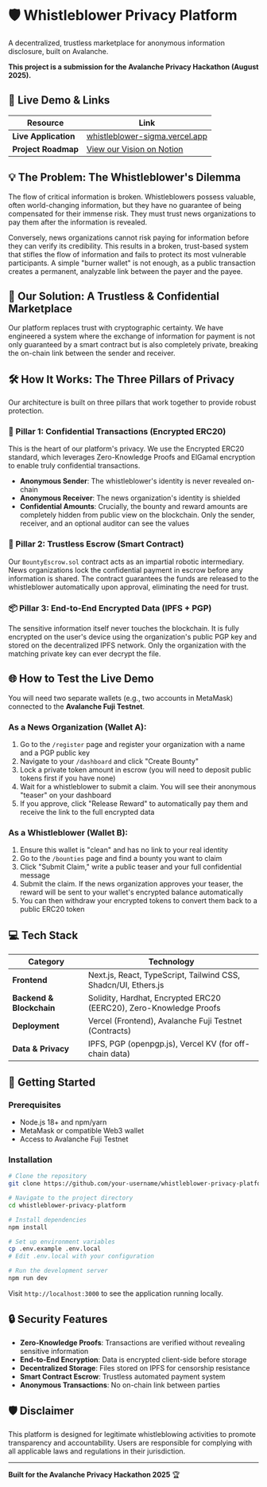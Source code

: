 # 🛡️ Whistleblower Privacy Platform

A decentralized, trustless marketplace for anonymous information disclosure, built on Avalanche.

**This project is a submission for the Avalanche Privacy Hackathon (August 2025).**

## 🚀 Live Demo & Links

| Resource | Link |
|----------|------|
| **Live Application** | [whistleblower-sigma.vercel.app](https://whistleblower-sigma.vercel.app) |
| **Project Roadmap** | [View our Vision on Notion](https://www.notion.so/Whistleblower-Privacy-Platform-Project-Roadmap-257232046bc580fcb796e4e33958eb14?source=copy_link) |

## 💡 The Problem: The Whistleblower's Dilemma

The flow of critical information is broken. Whistleblowers possess valuable, often world-changing information, but they have no guarantee of being compensated for their immense risk. They must trust news organizations to pay them after the information is revealed.

Conversely, news organizations cannot risk paying for information before they can verify its credibility. This results in a broken, trust-based system that stifles the flow of information and fails to protect its most vulnerable participants. A simple "burner wallet" is not enough, as a public transaction creates a permanent, analyzable link between the payer and the payee.

## 🎯 Our Solution: A Trustless & Confidential Marketplace

Our platform replaces trust with cryptographic certainty. We have engineered a system where the exchange of information for payment is not only guaranteed by a smart contract but is also completely private, breaking the on-chain link between the sender and receiver.

## 🛠️ How It Works: The Three Pillars of Privacy

Our architecture is built on three pillars that work together to provide robust protection.

### 🤫 Pillar 1: Confidential Transactions (Encrypted ERC20)

This is the heart of our platform's privacy. We use the Encrypted ERC20 standard, which leverages Zero-Knowledge Proofs and ElGamal encryption to enable truly confidential transactions.

- **Anonymous Sender**: The whistleblower's identity is never revealed on-chain
- **Anonymous Receiver**: The news organization's identity is shielded
- **Confidential Amounts**: Crucially, the bounty and reward amounts are completely hidden from public view on the blockchain. Only the sender, receiver, and an optional auditor can see the values

### 🤝 Pillar 2: Trustless Escrow (Smart Contract)

Our `BountyEscrow.sol` contract acts as an impartial robotic intermediary. News organizations lock the confidential payment in escrow before any information is shared. The contract guarantees the funds are released to the whistleblower automatically upon approval, eliminating the need for trust.

### 📦 Pillar 3: End-to-End Encrypted Data (IPFS + PGP)

The sensitive information itself never touches the blockchain. It is fully encrypted on the user's device using the organization's public PGP key and stored on the decentralized IPFS network. Only the organization with the matching private key can ever decrypt the file.

## 🌐 How to Test the Live Demo

You will need two separate wallets (e.g., two accounts in MetaMask) connected to the **Avalanche Fuji Testnet**.

### As a News Organization (Wallet A):

1. Go to the `/register` page and register your organization with a name and a PGP public key
2. Navigate to your `/dashboard` and click "Create Bounty"
3. Lock a private token amount in escrow (you will need to deposit public tokens first if you have none)
4. Wait for a whistleblower to submit a claim. You will see their anonymous "teaser" on your dashboard
5. If you approve, click "Release Reward" to automatically pay them and receive the link to the full encrypted data

### As a Whistleblower (Wallet B):

1. Ensure this wallet is "clean" and has no link to your real identity
2. Go to the `/bounties` page and find a bounty you want to claim
3. Click "Submit Claim," write a public teaser and your full confidential message
4. Submit the claim. If the news organization approves your teaser, the reward will be sent to your wallet's encrypted balance automatically
5. You can then withdraw your encrypted tokens to convert them back to a public ERC20 token

## 💻 Tech Stack

| Category | Technology |
|----------|------------|
| **Frontend** | Next.js, React, TypeScript, Tailwind CSS, Shadcn/UI, Ethers.js |
| **Backend & Blockchain** | Solidity, Hardhat, Encrypted ERC20 (EERC20), Zero-Knowledge Proofs |
| **Deployment** | Vercel (Frontend), Avalanche Fuji Testnet (Contracts) |
| **Data & Privacy** | IPFS, PGP (openpgp.js), Vercel KV (for off-chain data) |

## 🚀 Getting Started

### Prerequisites

- Node.js 18+ and npm/yarn
- MetaMask or compatible Web3 wallet
- Access to Avalanche Fuji Testnet

### Installation

```bash
# Clone the repository
git clone https://github.com/your-username/whistleblower-privacy-platform.git

# Navigate to the project directory
cd whistleblower-privacy-platform

# Install dependencies
npm install

# Set up environment variables
cp .env.example .env.local
# Edit .env.local with your configuration

# Run the development server
npm run dev
```

Visit `http://localhost:3000` to see the application running locally.

## 🔒 Security Features

- **Zero-Knowledge Proofs**: Transactions are verified without revealing sensitive information
- **End-to-End Encryption**: Data is encrypted client-side before storage
- **Decentralized Storage**: Files stored on IPFS for censorship resistance
- **Smart Contract Escrow**: Trustless automated payment system
- **Anonymous Transactions**: No on-chain link between parties

## 🛡️ Disclaimer

This platform is designed for legitimate whistleblowing activities to promote transparency and accountability. Users are responsible for complying with all applicable laws and regulations in their jurisdiction.

---

**Built for the Avalanche Privacy Hackathon 2025** 🏆